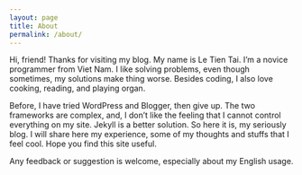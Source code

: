 ```yaml
---
layout: page
title: About
permalink: /about/
---
```


Hi, friend! Thanks for visiting my blog. My name is Le Tien Tai. I’m a novice programmer from Viet Nam. I like solving problems, even though sometimes, my solutions make thing worse. Besides coding, I also love cooking, reading, and playing organ.

Before, I have tried WordPress and Blogger, then give up. The two frameworks are complex, and, I don’t like the feeling that I cannot control everything on my site. Jekyll is a better solution. So here it is, my seriously blog. I will share here my experience, some of my thoughts and stuffs that I feel cool. Hope you find this site useful.

Any feedback or suggestion is welcome, especially about my English usage.
